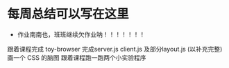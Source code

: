 # 每周总结可以写在这里

* 作业南南也，班班继续欠作业呐！！！！！！！

跟着课程完成 toy-browser
    完成server.js client.js 及部分layout.js (以补充完整)
画一个 CSS 的脑图
跟着课程跑一跑两个小实验程序